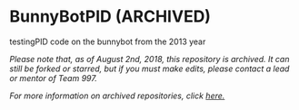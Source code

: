 # BunnyBotPID (ARCHIVED)
testingPID code on the bunnybot from the 2013 year

*Please note that, as of August 2nd, 2018, this repository is archived. It can still be forked or starred, but if you must make edits, please contact a lead or mentor of Team 997.*

*For more information on archived repositories, click [here.](https://help.github.com/articles/about-archiving-repositories/)*
